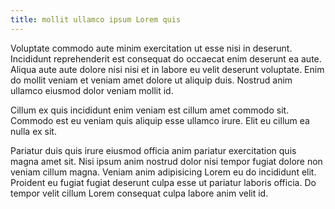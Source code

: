```yaml
---
title: mollit ullamco ipsum Lorem quis
---
```


Voluptate commodo aute minim exercitation ut esse nisi in deserunt. Incididunt reprehenderit est consequat do occaecat enim deserunt ea aute. Aliqua aute aute dolore nisi nisi et in labore eu velit deserunt voluptate. Enim do mollit veniam et veniam amet dolore ut aliquip duis. Nostrud anim ullamco eiusmod dolor veniam mollit id.

Cillum ex quis incididunt enim veniam est cillum amet commodo sit. Commodo est eu veniam quis aliquip esse ullamco irure. Elit eu cillum ea nulla ex sit.

Pariatur duis quis irure eiusmod officia anim pariatur exercitation quis magna amet sit. Nisi ipsum anim nostrud dolor nisi tempor fugiat dolore non veniam cillum magna. Veniam anim adipisicing Lorem eu do incididunt elit. Proident eu fugiat fugiat deserunt culpa esse ut pariatur laboris officia. Do tempor velit cillum Lorem consequat culpa labore anim velit id.